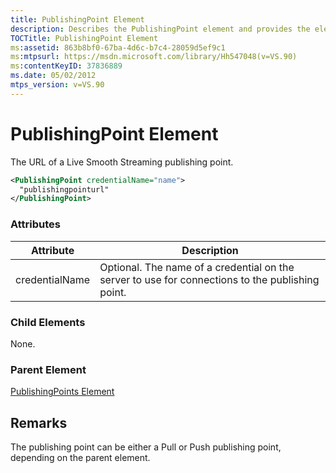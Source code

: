```yaml
---
title: PublishingPoint Element
description: Describes the PublishingPoint element and provides the element's attributes, parent element, and remarks.
TOCTitle: PublishingPoint Element
ms:assetid: 863b8bf0-67ba-4d6c-b7c4-28059d5ef9c1
ms:mtpsurl: https://msdn.microsoft.com/library/Hh547048(v=VS.90)
ms:contentKeyID: 37836889
ms.date: 05/02/2012
mtps_version: v=VS.90
---
```


# PublishingPoint Element

The URL of a Live Smooth Streaming publishing point.

```xml
<PublishingPoint credentialName="name">
  "publishingpointurl"
</PublishingPoint>
```

### Attributes

|Attribute|Description|
|--- |--- |
|credentialName|Optional. The name of a credential on the server to use for connections to the publishing point.|

### Child Elements

None.

### Parent Element

[PublishingPoints Element](publishingpoints-element.md)

## Remarks

The publishing point can be either a Pull or Push publishing point, depending on the parent element.

